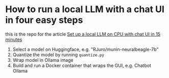 # How to run a local LLM with a chat UI in four easy steps
this is the repo for the article [Set up a local LLM on CPU with chat UI in 15 minutes](https://towardsdatascience.com/set-up-a-local-llm-on-cpu-with-chat-ui-in-15-minutes-4cdc741408df)
1. Select a model on Huggingface, e.g. "RJuro/munin-neuralbeagle-7b"
2. Quantize the model by running `quantize.py`
3. Wrap model in Ollama image
4. Build and run a Docker container that wraps the GUI, e.g. Chatbot Ollama

